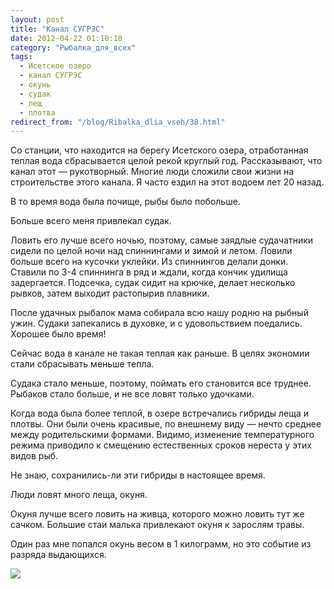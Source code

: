 ```yaml
---
layout: post
title: "Канал СУГРЭС"
date: 2012-04-22 01:10:18
category: "Рыбалка_для_всех"
tags:
  - Исетское озеро
  - канал СУГРЭС
  - окунь
  - судак
  - лещ
  - плотва
redirect_from: "/blog/Ribalka_dlia_vseh/38.html"
---
```

Со станции, что находится на берегу Исетского озера, отработанная теплая
вода сбрасывается целой рекой круглый год. Рассказывают, что канал этот
— рукотворный. Многие люди сложили свои жизни на строительстве этого
канала. Я часто ездил на этот водоем лет 20 назад.

В то время вода была почище, рыбы было побольше.

Больше всего меня привлекал судак.

Ловить его лучше всего ночью, поэтому, самые заядлые судачатники сидели
по целой ночи над спиннингами и зимой и летом. Ловили больше всего на
кусочки уклейки. Из спиннингов делали донки. Ставили по 3-4 спиннинга в
ряд и ждали, когда кончик удилища задергается. Подсечка, судак сидит на
крючке, делает несколько рывков, затем выходит растопырив плавники.

После удачных рыбалок мама собирала всю нашу родню на рыбный ужин.
Судаки запекались в духовке, и с удовольствием поедались. Хорошее было
время!

Сейчас вода в канале не такая теплая как раньше. В целях экономии стали
сбрасывать меньше тепла.

Судака стало меньше, поэтому, поймать его становится все труднее.
Рыбаков стало больше, и не все ловят только удочками.

Когда вода была более теплой, в озере встречались гибриды леща и плотвы.
Они были очень красивые, по внешнему виду — нечто среднее между
родительскими формами. Видимо, изменение температурного режима приводило
к смещению естественных сроков нереста у этих видов рыб.

Не знаю, сохранились-ли эти гибриды в настоящее время.

Люди ловят много леща, окуня.

Окуня лучше всего ловить на живца, которого можно ловить тут же сачком.
Большие стаи малька привлекают окуня к зарослям травы.

Один раз мне попался окунь весом в 1 килограмм, но это событие из
разряда выдающихся.

![](http://fishingguru.ru/uploads/images/00/00/01/2012/04/21/078f06.jpg)

